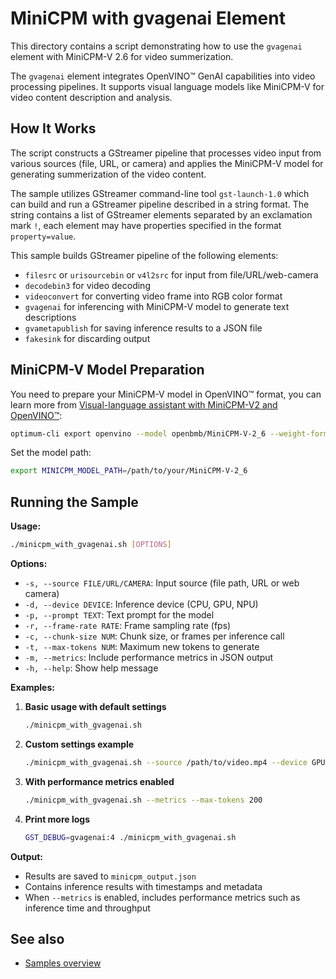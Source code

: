 # MiniCPM with gvagenai Element

This directory contains a script demonstrating how to use the `gvagenai` element with MiniCPM-V 2.6 for video summerization.

The `gvagenai` element integrates OpenVINO™ GenAI capabilities into video processing pipelines. It supports visual language models like MiniCPM-V for video content description and analysis.

## How It Works

The script constructs a GStreamer pipeline that processes video input from various sources (file, URL, or camera) and applies the MiniCPM-V model for generating summerization of the video content.

The sample utilizes GStreamer command-line tool `gst-launch-1.0` which can build and run a GStreamer pipeline described in a string format.
The string contains a list of GStreamer elements separated by an exclamation mark `!`, each element may have properties specified in the format `property=value`.

This sample builds GStreamer pipeline of the following elements:
- `filesrc` or `urisourcebin` or `v4l2src` for input from file/URL/web-camera
- `decodebin3` for video decoding
- `videoconvert` for converting video frame into RGB color format
- `gvagenai` for inferencing with MiniCPM-V model to generate text descriptions
- `gvametapublish` for saving inference results to a JSON file
- `fakesink` for discarding output

## MiniCPM-V Model Preparation

You need to prepare your MiniCPM-V model in OpenVINO™ format, you can learn more from [Visual-language assistant with MiniCPM-V2 and OpenVINO™](https://github.com/openvinotoolkit/openvino_notebooks/blob/latest/notebooks/minicpm-v-multimodal-chatbot/minicpm-v-multimodal-chatbot.ipynb):

```bash
optimum-cli export openvino --model openbmb/MiniCPM-V-2_6 --weight-format int4 MiniCPM-V-2_6
```

Set the model path:

```bash
export MINICPM_MODEL_PATH=/path/to/your/MiniCPM-V-2_6
```

## Running the Sample

**Usage:**
```bash
./minicpm_with_gvagenai.sh [OPTIONS]
```

**Options:**
- `-s, --source FILE/URL/CAMERA`: Input source (file path, URL or web camera)
- `-d, --device DEVICE`: Inference device (CPU, GPU, NPU)
- `-p, --prompt TEXT`: Text prompt for the model
- `-r, --frame-rate RATE`: Frame sampling rate (fps)
- `-c, --chunk-size NUM`: Chunk size, or frames per inference call
- `-t, --max-tokens NUM`: Maximum new tokens to generate
- `-m, --metrics`: Include performance metrics in JSON output
- `-h, --help`: Show help message

**Examples:**

1. **Basic usage with default settings**
   ```bash
   ./minicpm_with_gvagenai.sh
   ```

2. **Custom settings example**
   ```bash
   ./minicpm_with_gvagenai.sh --source /path/to/video.mp4 --device GPU --prompt "Describe what do you see in this video?" --chunk-size 10 --frame-rate 1 --max-tokens 100
   ```

3. **With performance metrics enabled**
   ```bash
   ./minicpm_with_gvagenai.sh --metrics --max-tokens 200
   ```

4. **Print more logs**
   ```bash
   GST_DEBUG=gvagenai:4 ./minicpm_with_gvagenai.sh
   ```

**Output:**
- Results are saved to `minicpm_output.json`
- Contains inference results with timestamps and metadata
- When `--metrics` is enabled, includes performance metrics such as inference time and throughput

## See also
* [Samples overview](../../README.md)
